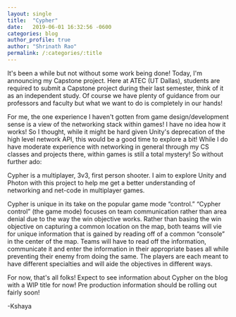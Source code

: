 ```yaml
---
layout: single
title:  "Cypher"
date:   2019-06-01 16:32:56 -0600
categories: blog
author_profile: true
author: "Shrinath Rao"
permalink: /:categories/:title
---
```


It's been a while but not without some work being done! Today, I'm announcing my Capstone project. Here at ATEC (UT Dallas), students are required to submit a Capstone project during their last semester, think of it as an independent study. Of course we have plenty of guidance from our professors and faculty but what we want to do is completely in our hands!

For me, the one experience I haven't gotten from game design/development sense is a view of the networking stack within games! I have no idea how it works! So I thought, while it might be hard given Unity's deprecation of the high level network API, this would be a good time to explore a bit! While I do have moderate experience with networking in general through my CS classes and projects there, within games is still a total mystery! So without further ado:

Cypher is a multiplayer, 3v3, first person shooter. I aim to explore Unity and Photon with this project to help me get a better understanding of networking and net-code in multiplayer games.

Cypher is unique in its take on the popular game mode “control.” “Cypher control” (the game mode) focuses on team communication rather than area denial due to the way the win objective works. Rather than basing the win objective on capturing a common location on the map, both teams will vie for unique information that is gained by reading off of a common “console” in the center of the map. Teams will have to read off the information, communicate it and enter the information in their appropriate bases all while preventing their enemy from doing the same. The players are each meant to have different specialties and will aide the objectives in different ways.

For now, that's all folks! Expect to see information about Cypher on the blog with a WIP title for now! Pre production information should be rolling out fairly soon!

-Kshaya
